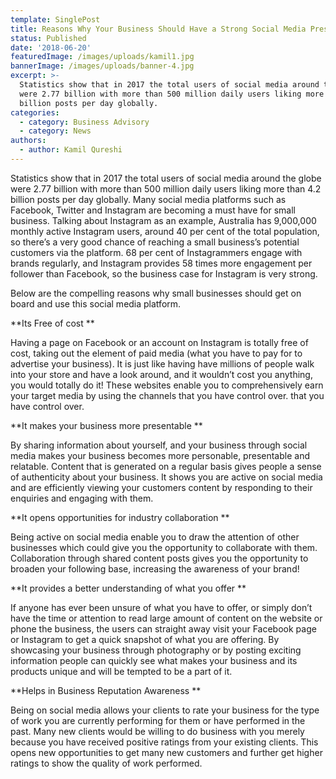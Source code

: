 ```yaml
---
template: SinglePost
title: Reasons Why Your Business Should Have a Strong Social Media Presence
status: Published
date: '2018-06-20'
featuredImage: /images/uploads/kamil1.jpg
bannerImage: /images/uploads/banner-4.jpg
excerpt: >-
  Statistics show that in 2017 the total users of social media around the globe
  were 2.77 billion with more than 500 million daily users liking more than 4.2
  billion posts per day globally.
categories:
  - category: Business Advisory
  - category: News
authors:
  - author: Kamil Qureshi
---
```


Statistics show that in 2017 the total users of social media around the globe were 2.77 billion with more than 500 million daily users liking more than 4.2 billion posts per day globally. Many social media platforms such as Facebook, Twitter and Instagram are becoming a must have for small business. Talking about Instagram as an example, Australia has 9,000,000 monthly active Instagram users, around 40 per cent of the total population, so there’s a very good chance of reaching a small business’s potential customers via the platform. 68 per cent of Instagrammers engage with brands regularly, and Instagram provides 58 times more engagement per follower than Facebook, so the business case for Instagram is very strong.

Below are the compelling reasons why small businesses should get on board and use this social media platform.

**Its Free of cost
**

Having a page on Facebook or an account on Instagram is totally free of cost, taking out the element of paid media (what you have to pay for to advertise your business). It is just like having have millions of people walk into your store and have a look around, and it wouldn’t cost you anything, you would totally do it! These websites enable you to comprehensively earn your target media by using the channels that you have control over. that you have control over.

**It makes your business more presentable
**

By sharing information about yourself, and your business through social media makes your business becomes more personable, presentable and relatable. Content that is generated on a regular basis gives people a sense of authenticity about your business. It shows you are active on social media and are efficiently viewing your customers content by responding to their enquiries and engaging with them.

**It opens opportunities for industry collaboration
**

Being active on social media enable you to draw the attention of other businesses which could give you the opportunity to collaborate with them. Collaboration through shared content posts gives you the opportunity to broaden your following base, increasing the awareness of your brand!

**It provides a better understanding of what you offer
**

If anyone has ever been unsure of what you have to offer, or simply don’t have the time or attention to read large amount of content on the website or phone the business, the users can straight away visit your Facebook page or Instagram to get a quick snapshot of what you are offering. By showcasing your business through photography or by posting exciting information people can quickly see what makes your business and its products unique and will be tempted to be a part of it.

**Helps in Business Reputation Awareness
**

Being on social media allows your clients to rate your business for the type of work you are currently performing for them or have performed in the past. Many new clients would be willing to do business with you merely because you have received positive ratings from your existing clients. This opens new opportunities to get many new customers and further get higher ratings to show the quality of work performed.
